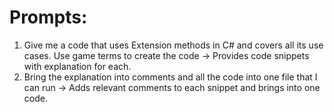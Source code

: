 # Prompts:

1. Give me a code that uses Extension methods in C# and covers all its use cases. Use game terms to create the code -> Provides code snippets with explanation for each.
2. Bring the explanation into comments and all the code into one file that I can run -> Adds relevant comments to each snippet and brings into one code.